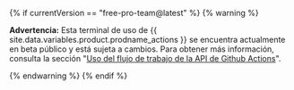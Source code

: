 {% if currentVersion == "free-pro-team@latest" %}
{% warning %}

**Advertencia:** Esta terminal de uso de {{ site.data.variables.product.prodname_actions }} se encuentra actualmente en beta público y está sujeta a cambios. Para obtener más información, consulta la sección "[Uso del flujo de trabajo de la API de Github Actions](https://developer.github.com/changes/2020-05-15-actions-api-workflow-usage)".

{% endwarning %}
{% endif %}

